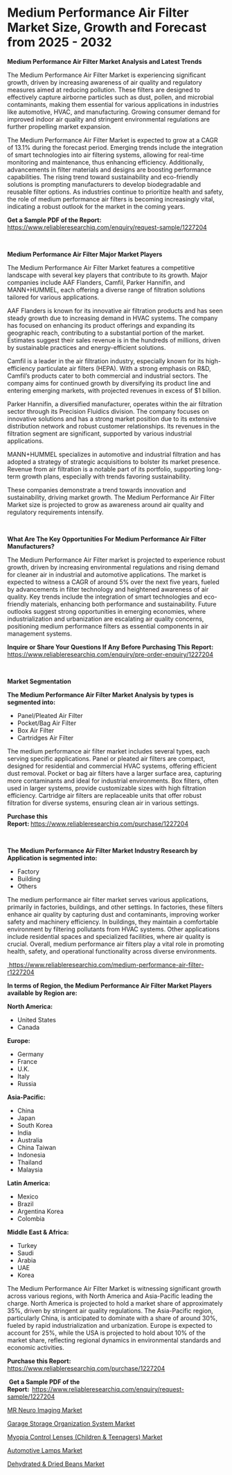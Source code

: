 <p><h1>Medium Performance Air Filter Market Size, Growth and Forecast from 2025 - 2032</h1></p><p><strong>Medium Performance Air Filter Market Analysis and Latest Trends</strong></p>
<p><p>The Medium Performance Air Filter Market is experiencing significant growth, driven by increasing awareness of air quality and regulatory measures aimed at reducing pollution. These filters are designed to effectively capture airborne particles such as dust, pollen, and microbial contaminants, making them essential for various applications in industries like automotive, HVAC, and manufacturing. Growing consumer demand for improved indoor air quality and stringent environmental regulations are further propelling market expansion.</p><p>The Medium Performance Air Filter Market is expected to grow at a CAGR of 13.1% during the forecast period. Emerging trends include the integration of smart technologies into air filtering systems, allowing for real-time monitoring and maintenance, thus enhancing efficiency. Additionally, advancements in filter materials and designs are boosting performance capabilities. The rising trend toward sustainability and eco-friendly solutions is prompting manufacturers to develop biodegradable and reusable filter options. As industries continue to prioritize health and safety, the role of medium performance air filters is becoming increasingly vital, indicating a robust outlook for the market in the coming years.</p></p>
<p><strong>Get a Sample PDF of the Report:&nbsp;</strong> <a href="https://www.reliableresearchiq.com/enquiry/request-sample/1227204?utm_campaign=973&utm_medium=2&utm_source=Github&utm_content=ia&utm_term=25032025&utm_id=medium-performance-air-filter">https://www.reliableresearchiq.com/enquiry/request-sample/1227204</a></p>
<p>&nbsp;</p>
<p><strong>Medium Performance Air Filter Major Market Players</strong></p>
<p><p>The Medium Performance Air Filter Market features a competitive landscape with several key players that contribute to its growth. Major companies include AAF Flanders, Camfil, Parker Hannifin, and MANN+HUMMEL, each offering a diverse range of filtration solutions tailored for various applications.</p><p>AAF Flanders is known for its innovative air filtration products and has seen steady growth due to increasing demand in HVAC systems. The company has focused on enhancing its product offerings and expanding its geographic reach, contributing to a substantial portion of the market. Estimates suggest their sales revenue is in the hundreds of millions, driven by sustainable practices and energy-efficient solutions.</p><p>Camfil is a leader in the air filtration industry, especially known for its high-efficiency particulate air filters (HEPA). With a strong emphasis on R&D, Camfil’s products cater to both commercial and industrial sectors. The company aims for continued growth by diversifying its product line and entering emerging markets, with projected revenues in excess of $1 billion.</p><p>Parker Hannifin, a diversified manufacturer, operates within the air filtration sector through its Precision Fluidics division. The company focuses on innovative solutions and has a strong market position due to its extensive distribution network and robust customer relationships. Its revenues in the filtration segment are significant, supported by various industrial applications.</p><p>MANN+HUMMEL specializes in automotive and industrial filtration and has adopted a strategy of strategic acquisitions to bolster its market presence. Revenue from air filtration is a notable part of its portfolio, supporting long-term growth plans, especially with trends favoring sustainability.</p><p>These companies demonstrate a trend towards innovation and sustainability, driving market growth. The Medium Performance Air Filter Market size is projected to grow as awareness around air quality and regulatory requirements intensify.</p></p>
<p>&nbsp;</p>
<p><strong>What Are The Key Opportunities For Medium Performance Air Filter Manufacturers?</strong></p>
<p><p>The Medium Performance Air Filter market is projected to experience robust growth, driven by increasing environmental regulations and rising demand for cleaner air in industrial and automotive applications. The market is expected to witness a CAGR of around 5% over the next five years, fueled by advancements in filter technology and heightened awareness of air quality. Key trends include the integration of smart technologies and eco-friendly materials, enhancing both performance and sustainability. Future outlooks suggest strong opportunities in emerging economies, where industrialization and urbanization are escalating air quality concerns, positioning medium performance filters as essential components in air management systems.</p></p>
<p><strong>Inquire or Share Your Questions If Any Before Purchasing This Report:</strong> <a href="https://www.reliableresearchiq.com/enquiry/pre-order-enquiry/1227204?utm_campaign=973&utm_medium=2&utm_source=Github&utm_content=ia&utm_term=25032025&utm_id=medium-performance-air-filter">https://www.reliableresearchiq.com/enquiry/pre-order-enquiry/1227204</a></p>
<p>&nbsp;</p>
<p><strong>Market Segmentation</strong></p>
<p><strong>The Medium Performance Air Filter Market Analysis by types is segmented into:</strong></p>
<p><ul><li>Panel/Pleated Air Filter</li><li>Pocket/Bag Air Filter</li><li>Box Air Filter</li><li>Cartridges Air Filter</li></ul></p>
<p><p>The medium performance air filter market includes several types, each serving specific applications. Panel or pleated air filters are compact, designed for residential and commercial HVAC systems, offering efficient dust removal. Pocket or bag air filters have a larger surface area, capturing more contaminants and ideal for industrial environments. Box filters, often used in larger systems, provide customizable sizes with high filtration efficiency. Cartridge air filters are replaceable units that offer robust filtration for diverse systems, ensuring clean air in various settings.</p></p>
<p><strong>Purchase this Report:&nbsp;</strong><a href="https://www.reliableresearchiq.com/purchase/1227204?utm_campaign=973&utm_medium=2&utm_source=Github&utm_content=ia&utm_term=25032025&utm_id=medium-performance-air-filter">https://www.reliableresearchiq.com/purchase/1227204</a></p>
<p>&nbsp;</p>
<p><strong>The Medium Performance Air Filter Market Industry Research by Application is segmented into:</strong></p>
<p><ul><li>Factory</li><li>Building</li><li>Others</li></ul></p>
<p><p>The medium performance air filter market serves various applications, primarily in factories, buildings, and other settings. In factories, these filters enhance air quality by capturing dust and contaminants, improving worker safety and machinery efficiency. In buildings, they maintain a comfortable environment by filtering pollutants from HVAC systems. Other applications include residential spaces and specialized facilities, where air quality is crucial. Overall, medium performance air filters play a vital role in promoting health, safety, and operational functionality across diverse environments.</p></p>
<p><a href="https://www.reliableresearchiq.com/medium-performance-air-filter-r1227204?utm_campaign=973&utm_medium=2&utm_source=Github&utm_content=ia&utm_term=25032025&utm_id=medium-performance-air-filter">&nbsp;https://www.reliableresearchiq.com/medium-performance-air-filter-r1227204</a></p>
<p><strong>In terms of Region, the Medium Performance Air Filter Market Players available by Region are:</strong></p>
<p>
    <p> <strong> North America: </strong>
        <ul>
            <li>United States</li>
            <li>Canada</li>
        </ul>
        </p> 
    <p> <strong> Europe: </strong>
        <ul>
            <li>Germany</li>
            <li>France</li>
            <li>U.K.</li>
            <li>Italy</li>
            <li>Russia</li>
        </ul>
        </p> 
    <p> <strong> Asia-Pacific: </strong>
        <ul>
            <li>China</li>
            <li>Japan</li>
            <li>South Korea</li>
            <li>India</li>
            <li>Australia</li>
            <li>China Taiwan</li>
            <li>Indonesia</li>
            <li>Thailand</li>
            <li>Malaysia</li>
        </ul>
        </p> 
    <p> <strong> Latin America: </strong>
        <ul>
            <li>Mexico</li>
            <li>Brazil</li>
            <li>Argentina Korea</li>
            <li>Colombia</li>
        </ul>
        </p> 
    <p> <strong> Middle East & Africa: </strong>
        <ul>
            <li>Turkey</li>
            <li>Saudi</li>
            <li>Arabia</li>
            <li>UAE</li>
            <li>Korea</li>
        </ul>
    </p>
    </p>
<p><p>The Medium Performance Air Filter Market is witnessing significant growth across various regions, with North America and Asia-Pacific leading the charge. North America is projected to hold a market share of approximately 35%, driven by stringent air quality regulations. The Asia-Pacific region, particularly China, is anticipated to dominate with a share of around 30%, fueled by rapid industrialization and urbanization. Europe is expected to account for 25%, while the USA is projected to hold about 10% of the market share, reflecting regional dynamics in environmental standards and economic activities.</p></p>
<p><strong>Purchase this Report: </strong><a href="https://www.reliableresearchiq.com/purchase/1227204?utm_campaign=973&utm_medium=2&utm_source=Github&utm_content=ia&utm_term=25032025&utm_id=medium-performance-air-filter">https://www.reliableresearchiq.com/purchase/1227204</a></p>
<p>&nbsp;<strong>Get a Sample PDF of the Report:&nbsp;&nbsp;</strong><a href="https://www.reliableresearchiq.com/enquiry/request-sample/1227204?utm_campaign=973&utm_medium=2&utm_source=Github&utm_content=ia&utm_term=25032025&utm_id=medium-performance-air-filter">https://www.reliableresearchiq.com/enquiry/request-sample/1227204</a></p>
<p><strong></strong></p>
<p><p><a href="https://github.com/catlowdarcys/Market-Research-Report-List-1/blob/main/mr-neuro-imaging-market.md?utm_campaign=973&utm_medium=2&utm_source=Github&utm_content=ia&utm_term=25032025&utm_id=medium-performance-air-filter">MR Neuro Imaging Market</a></p><p><a href="https://github.com/ridchycarlas/Market-Research-Report-List-1/blob/main/garage-storage-organization-system-market.md?utm_campaign=973&utm_medium=2&utm_source=Github&utm_content=ia&utm_term=25032025&utm_id=medium-performance-air-filter">Garage Storage Organization System Market</a></p><p><a href="https://github.com/stohllaackdw/Market-Research-Report-List-1/blob/main/myopia-control-lenses-children-teenagers-market.md?utm_campaign=973&utm_medium=2&utm_source=Github&utm_content=ia&utm_term=25032025&utm_id=medium-performance-air-filter">Myopia Control Lenses (Children & Teenagers) Market</a></p><p><a href="https://github.com/fabinbuddygc/Market-Research-Report-List-1/blob/main/automotive-lamps-market.md?utm_campaign=973&utm_medium=2&utm_source=Github&utm_content=ia&utm_term=25032025&utm_id=medium-performance-air-filter">Automotive Lamps Market</a></p><p><a href="https://github.com/hadshpinay/Market-Research-Report-List-1/blob/main/dehydrated-dried-beans-market.md?utm_campaign=973&utm_medium=2&utm_source=Github&utm_content=ia&utm_term=25032025&utm_id=medium-performance-air-filter">Dehydrated & Dried Beans Market</a></p></p>